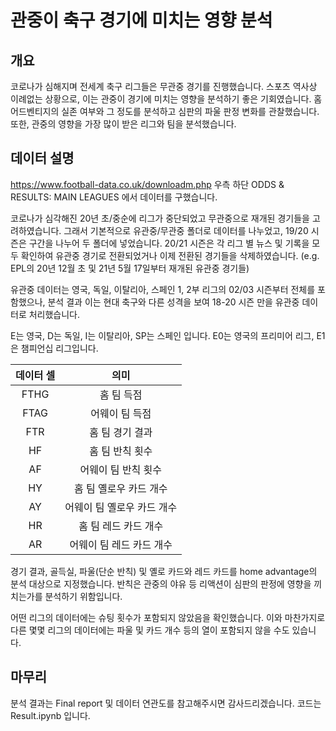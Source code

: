# 관중이 축구 경기에 미치는 영향 분석

## 개요

코로나가 심해지며 전세계 축구 리그들은 무관중 경기를 진행했습니다. 스포츠 역사상 이례없는 상황으로, 이는 관중이 경기에 미치는 영향을 분석하기 좋은 기회였습니다.
홈 어드벤티지의 실존 여부와 그 정도를 분석하고 심판의 파울 판정 변화를 관찰했습니다. 또한, 관중의 영향을 가장 많이 받은 리그와 팀을 분석했습니다.

## 데이터 설명
https://www.football-data.co.uk/downloadm.php
우측 하단 ODDS & RESULTS: MAIN LEAGUES 에서 데이터를 구했습니다.


코로나가 심각해진 20년 초/중순에 리그가 중단되었고 무관중으로 재개된 경기들을 고려하였습니다.
그래서 기본적으로 유관중/무관중 폴더로 데이터를 나누었고, 19/20 시즌은 구간을 나누어 두 폴더에 넣었습니다.
20/21 시즌은 각 리그 별 뉴스 및 기록을 모두 확인하여 유관중 경기로 전환되었거나 이제 전환된 경기들을 삭제하였습니다.
(e.g. EPL의 20년 12월 초 및 21년 5월 17일부터 재개된 유관중 경기들)


유관중 데이터는 영국, 독일, 이탈리아, 스페인 1, 2부 리그의 02/03 시즌부터 전체를 포함했으나, 분석 결과 이는 현대 축구와 다른 성격을 보여 18-20 시즌 만을 유관중 데이터로 처리했습니다.


E는 영국, D는 독일, I는 이탈리아, SP는 스페인 입니다. E0는 영국의 프리미어 리그, E1은 챔피언십 리그입니다.


| 데이터 셀 | 의미 |
|:---:|:---:|
| FTHG | 홈 팀 득점 |
| FTAG | 어웨이 팀 득점 |
| FTR | 홈 팀 경기 결과 |
| HF | 홈 팀 반칙 횟수 |
| AF | 어웨이 팀 반칙 횟수 |
| HY | 홈 팀 옐로우 카드 개수 |
| AY | 어웨이 팀 옐로우 카드 개수 |
| HR | 홈 팀 레드 카드 개수 |
| AR | 어웨이 팀 레드 카드 개수 |


경기 결과, 골득실, 파울(단순 반칙) 및 옐로 카드와 레드 카드를 home advantage의 분석 대상으로 지정했습니다.
반칙은 관중의 야유 등 리액션이 심판의 판정에 영향을 끼치는가를 분석하기 위함입니다.


어떤 리그의 데이터에는 슈팅 횟수가 포함되지 않았음을 확인했습니다.
이와 마찬가지로 다른 몇몇 리그의 데이터에는 파울 및 카드 개수 등의 열이 포함되지 않을 수도 있습니다.

## 마무리
분석 결과는 Final report 및 데이터 연관도를 참고해주시면 감사드리겠습니다.
코드는 Result.ipynb 입니다.
